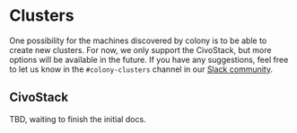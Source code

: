 # Clusters

One possibility for the machines discovered by colony is to be able to create new clusters. For now, we only support the CivoStack, but more options will be available in the future. If you have any suggestions, feel free to let us know in the `#colony-clusters` channel in our [Slack community](https://kubefirst.io/slack).

## CivoStack

TBD, waiting to finish the initial docs.
